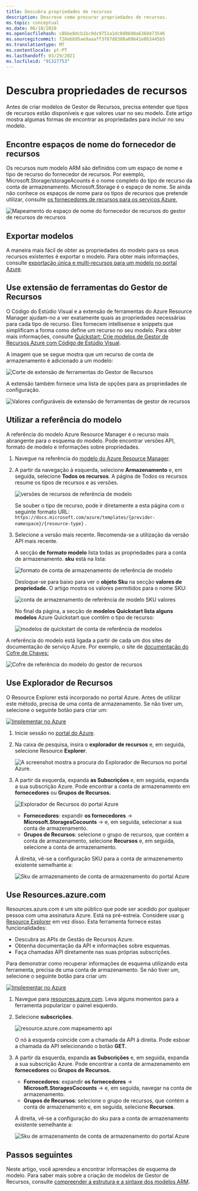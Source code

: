 ```yaml
---
title: Descubra propriedades de recursos
description: Descreve como procurar propriedades de recursos.
ms.topic: conceptual
ms.date: 06/10/2020
ms.openlocfilehash: c8bbe0dcb1bc9dc9751a1dc0d0b98a6368473546
ms.sourcegitcommit: f28ebb95ae9aaaff3f87d8388a09b41e0b3445b5
ms.translationtype: MT
ms.contentlocale: pt-PT
ms.lasthandoff: 03/29/2021
ms.locfileid: "91327753"
---
```

# <a name="discover-resource-properties"></a>Descubra propriedades de recursos

Antes de criar modelos de Gestor de Recursos, precisa entender que tipos de recursos estão disponíveis e que valores usar no seu modelo. Este artigo mostra algumas formas de encontrar as propriedades para incluir no seu modelo.

## <a name="find-resource-provider-namespaces"></a>Encontre espaços de nome do fornecedor de recursos

Os recursos num modelo ARM são definidos com um espaço de nome e tipo de recurso do fornecedor de recursos. Por exemplo, Microsoft.Storage/storageAcounts é o nome completo do tipo de recurso da conta de armazenamento. Microsoft.Storage é o espaço de nome. Se ainda não conhece os espaços de nome para os tipos de recursos que pretende utilizar, consulte [os fornecedores de recursos para os serviços Azure.](../management/azure-services-resource-providers.md)

![Mapeamento do espaço de nome do fornecedor de recursos do gestor de recursos de recursos](./media/view-resources/resource-provider-namespace-and-azure-service-mapping.png)

## <a name="export-templates"></a>Exportar modelos

A maneira mais fácil de obter as propriedades do modelo para os seus recursos existentes é exportar o modelo. Para obter mais informações, consulte [exportação única e multi-recursos para um modelo no portal Azure](./export-template-portal.md).

## <a name="use-resource-manager-tools-extension"></a>Use extensão de ferramentas do Gestor de Recursos

O Código do Estúdio Visual e a extensão de ferramentas do Azure Resource Manager ajudam-no a ver exatamente quais as propriedades necessárias para cada tipo de recurso. Eles fornecem intellisense e snippets que simplificam a forma como define um recurso no seu modelo. Para obter mais informações, consulte [Quickstart: Crie modelos de Gestor de Recursos Azure com Código de Estúdio Visual](./quickstart-create-templates-use-visual-studio-code.md#add-an-azure-resource).

A imagem que se segue mostra que um recurso de conta de armazenamento é adicionado a um modelo:

![Corte de extensão de ferramentas do Gestor de Recursos](./media/view-resources/resource-manager-tools-extension-snippets.png)

A extensão também fornece uma lista de opções para as propriedades de configuração.

![Valores configuráveis de extensão de ferramentas de gestor de recursos](./media/view-resources/resource-manager-tools-extension-configurable-properties.png)

## <a name="use-template-reference"></a>Utilizar a referência do modelo

A referência do modelo Azure Resource Manager é o recurso mais abrangente para o esquema do modelo. Pode encontrar versões API, formato de modelo e informações sobre propriedades.

1. Navegue na referência do [modelo do Azure Resource Manager](/azure/templates/).
1. A partir da navegação à esquerda, selecione **Armazenamento** e, em seguida, selecione **Todos os recursos**. A página de Todos os recursos resume os tipos de recursos e as versões.

    ![versões de recursos de referência de modelo](./media/view-resources/resource-manager-template-reference-resource-versions.png)

    Se souber o tipo de recurso, pode ir diretamente a esta página com o seguinte formato URL: `https://docs.microsoft.com/azure/templates/{provider-namespace}/{resource-type}` .

1. Selecione a versão mais recente. Recomenda-se a utilização da versão API mais recente.

    A secção **de formato modelo** lista todas as propriedades para a conta de armazenamento. **sku** está na lista:

    ![formato de conta de armazenamento de referência de modelo](./media/view-resources/resource-manager-template-reference-storage-account-sku.png)

    Desloque-se para baixo para ver o **objeto Sku** na secção **valores de propriedade.** O artigo mostra os valores permitidos para o nome SKU:

    ![conta de armazenamento de referência de modelo SKU valores](./media/view-resources/resource-manager-template-reference-storage-account-sku-values.png)

    No final da página, a secção de **modelos Quickstart lista alguns modelos** Azure Quickstart que contêm o tipo de recurso:

    ![modelos de quickstart de conta de referência de modelos](./media/view-resources/resource-manager-template-reference-quickstart-templates.png)

A referência do modelo está ligada a partir de cada um dos sites de documentação de serviço Azure.  Por exemplo, o site de [documentação do Cofre de Chaves:](../../key-vault/general/overview.md)

![Cofre de referência do modelo do gestor de recursos](./media/view-resources/resource-manager-template-reference-key-vault.png)

## <a name="use-resource-explorer"></a>Use Explorador de Recursos

O Resource Explorer está incorporado no portal Azure. Antes de utilizar este método, precisa de uma conta de armazenamento. Se não tiver um, selecione o seguinte botão para criar um:

[![Implementar no Azure](https://aka.ms/deploytoazurebutton)](https://portal.azure.com/#create/Microsoft.Template/uri/https%3a%2f%2fraw.githubusercontent.com%2fAzure%2fazure-quickstart-templates%2fmaster%2f101-storage-account-create%2fazuredeploy.json)

1. Inicie sessão no [portal do Azure](https://portal.azure.com).
1. Na caixa de pesquisa, insira o **explorador de recursos** e, em seguida, selecione Resource **Explorer**.

    ![A screenshot mostra a procura do Explorador de Recursos no portal Azure.](./media/view-resources/azure-portal-resource-explorer.png)

1. A partir da esquerda, expanda **as Subscrições** e, em seguida, expanda a sua subscrição Azure. Pode encontrar a conta de armazenamento em **fornecedores** ou **Grupos de Recursos.**

    ![Explorador de Recursos do portal Azure](./media/view-resources/azure-portal-resource-explorer-home.png)

    - **Fornecedores**: expandir **os fornecedores**  ->  **Microsoft.StoragesCocounts**  ->  e, em seguida, selecionar a sua conta de armazenamento.
    - **Grupos de Recursos**: selecione o grupo de recursos, que contém a conta de armazenamento, selecione **Recursos** e, em seguida, selecione a conta de armazenamento.

    À direita, vê-se a configuração SKU para a conta de armazenamento existente semelhante a:

    ![Sku de armazenamento de conta de armazenamento do portal Azure](./media/view-resources/azure-portal-resource-explorer-sku.png)

## <a name="use-resourcesazurecom"></a>Use Resources.azure.com

Resources.azure.com é um site público que pode ser acedido por qualquer pessoa com uma assinatura Azure. Está na pré-estreia.  Considere usar [o Resource Explorer](#use-resource-explorer) em vez disso. Esta ferramenta fornece estas funcionalidades:

- Descubra as APIs de Gestão de Recursos Azure.
- Obtenha documentação da API e informações sobre esquemas.
- Faça chamadas API diretamente nas suas próprias subscrições.

Para demonstrar como recuperar informações de esquema utilizando esta ferramenta, precisa de uma conta de armazenamento. Se não tiver um, selecione o seguinte botão para criar um:

[![Implementar no Azure](https://aka.ms/deploytoazurebutton)](https://portal.azure.com/#create/Microsoft.Template/uri/https%3a%2f%2fraw.githubusercontent.com%2fAzure%2fazure-quickstart-templates%2fmaster%2f101-storage-account-create%2fazuredeploy.json)

1. Navegue para [resources.azure.com](https://resources.azure.com/). Leva alguns momentos para a ferramenta popularizar o painel esquerdo.
1. Selecione **subscrições**.

    ![resource.azure.com mapeamento api](./media/view-resources/resources-azure-com-api-mapping.png)

    O nó à esquerda coincide com a chamada da API à direita. Pode esboar a chamada da API selecionando o botão **GET.**
1. A partir da esquerda, expanda **as Subscrições** e, em seguida, expanda a sua subscrição Azure. Pode encontrar a conta de armazenamento em **fornecedores** ou **Grupos de Recursos.**

    - **Fornecedores**: expandir **os fornecedores**  ->  **Microsoft.StoragesCocounts**  ->  e, em seguida, navegar na conta de armazenamento.
    - **Grupos de Recursos**: selecione o grupo de recursos, que contém a conta de armazenamento e, em seguida, selecione **Recursos**.

    À direita, vê-se a configuração do sku para a conta de armazenamento existente semelhante a:

    ![Sku de armazenamento de conta de armazenamento do portal Azure](./media/view-resources/azure-portal-resource-explorer-sku.png)

## <a name="next-steps"></a>Passos seguintes

Neste artigo, você aprendeu a encontrar informações de esquema de modelo. Para saber mais sobre a criação de modelos de Gestor de Recursos, consulte [compreender a estrutura e a sintaxe dos modelos ARM](./template-syntax.md).
